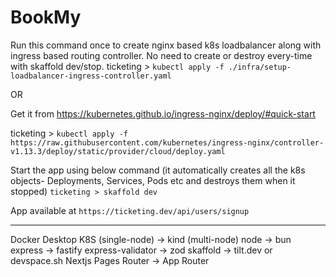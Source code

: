 # BookMy

Run this command once to create nginx based k8s loadbalancer along with ingress based routing controller.
No need to create or destroy every-time with skaffold dev/stop.
ticketing > `kubectl apply -f ./infra/setup-loadbalancer-ingress-controller.yaml`

OR

Get it from https://kubernetes.github.io/ingress-nginx/deploy/#quick-start

ticketing > `kubectl apply -f https://raw.githubusercontent.com/kubernetes/ingress-nginx/controller-v1.13.3/deploy/static/provider/cloud/deploy.yaml`

Start the app using below command (it automatically creates all the k8s objects- Deployments, Services, Pods etc and destroys them when it stopped)
`ticketing > skaffold dev`

App available at `https://ticketing.dev/api/users/signup`

---

Docker Desktop K8S (single-node) -> kind (multi-node)
node -> bun
express -> fastify
express-validator -> zod
skaffold -> tilt.dev or devspace.sh
Nextjs Pages Router -> App Router
